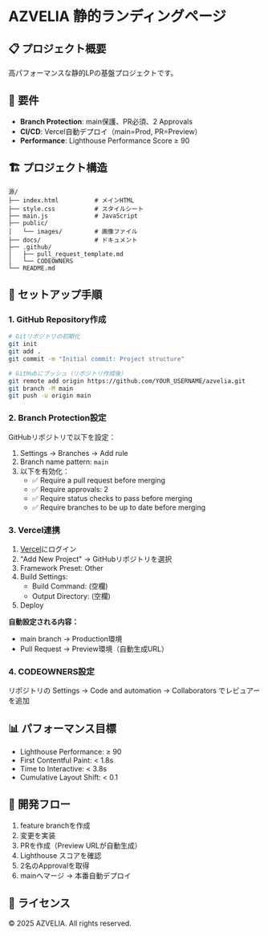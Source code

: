 # AZVELIA 静的ランディングページ

## 📋 プロジェクト概要

高パフォーマンスな静的LPの基盤プロジェクトです。

## 🎯 要件

- **Branch Protection**: main保護、PR必須、2 Approvals
- **CI/CD**: Vercel自動デプロイ（main=Prod, PR=Preview）
- **Performance**: Lighthouse Performance Score ≥ 90

## 🏗️ プロジェクト構造

```
源/
├── index.html          # メインHTML
├── style.css           # スタイルシート
├── main.js             # JavaScript
├── public/
│   └── images/         # 画像ファイル
├── docs/               # ドキュメント
├── .github/
│   ├── pull_request_template.md
│   └── CODEOWNERS
└── README.md
```

## 🚀 セットアップ手順

### 1. GitHub Repository作成

```bash
# Gitリポジトリの初期化
git init
git add .
git commit -m "Initial commit: Project structure"

# GitHubにプッシュ（リポジトリ作成後）
git remote add origin https://github.com/YOUR_USERNAME/azvelia.git
git branch -M main
git push -u origin main
```

### 2. Branch Protection設定

GitHubリポジトリで以下を設定：
1. Settings → Branches → Add rule
2. Branch name pattern: `main`
3. 以下を有効化：
   - ✅ Require a pull request before merging
   - ✅ Require approvals: 2
   - ✅ Require status checks to pass before merging
   - ✅ Require branches to be up to date before merging

### 3. Vercel連携

1. [Vercel](https://vercel.com)にログイン
2. "Add New Project" → GitHubリポジトリを選択
3. Framework Preset: Other
4. Build Settings:
   - Build Command: (空欄)
   - Output Directory: (空欄)
5. Deploy

**自動設定される内容：**
- main branch → Production環境
- Pull Request → Preview環境（自動生成URL）

### 4. CODEOWNERS設定

リポジトリの Settings → Code and automation → Collaborators でレビュアーを追加

## 📊 パフォーマンス目標

- Lighthouse Performance: ≥ 90
- First Contentful Paint: < 1.8s
- Time to Interactive: < 3.8s
- Cumulative Layout Shift: < 0.1

## 🔧 開発フロー

1. feature branchを作成
2. 変更を実装
3. PRを作成（Preview URLが自動生成）
4. Lighthouse スコアを確認
5. 2名のApprovalを取得
6. mainへマージ → 本番自動デプロイ

## 📝 ライセンス

© 2025 AZVELIA. All rights reserved.

